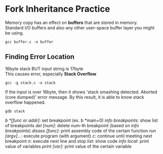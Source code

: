 # Fork Inheritance Practice
Memory copy has an effect on __buffers__ that are stored in memory.  
Standard I/O buffers and also any other user-space buffer layer you might be using.
~~~
gcc buffer.c -o buffer
~~~

## Finding Error Location
16byte stack BUT input string is 17byte  
This causes error, especially __Stack Overflow__
~~~
gcc -g stack.c -o stack
~~~
If the input is over 16byte, then it shows 'stack smashing detected. Aborted (core dumped)' error message. By this result, it is able to know stack overflow happened.
~~~
gdb stack
~~~
_b *[func or addr]_: set breakpoint (ex. b \*main+0)
_info breakpoints_: show list of breakpoints
_del [num]_: delete num-th breakpoint (based on _info breakpoints_)
_disass [func]_: print assembly code of the certain function
_run [argv]..._: execute program (with argument)
_c_: continue until meeting next breakpoint
_n_: execute next line and stop
_list_: show code
_info local_: print value of variables
_print [var]_: print value of the certain variable
